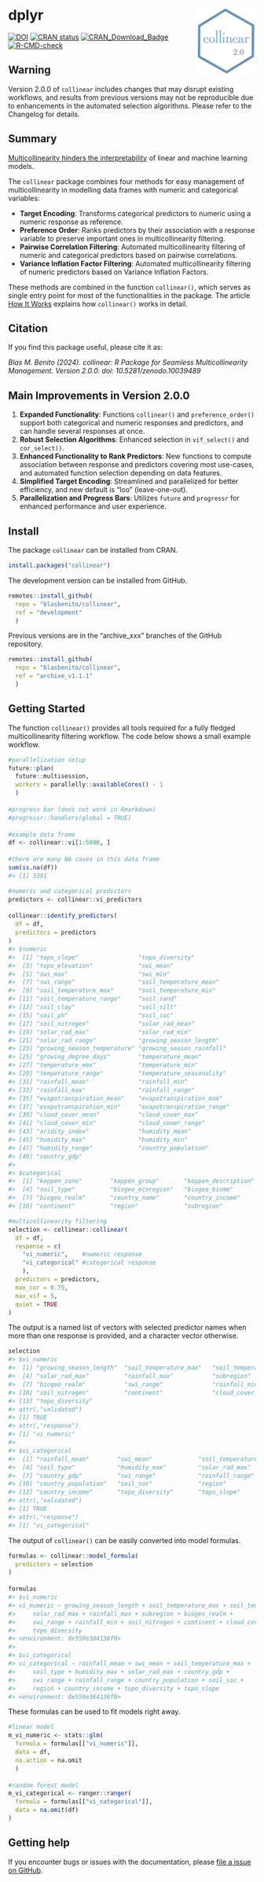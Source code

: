 
<!-- README.md is generated from README.Rmd. Please edit that file -->

# dplyr <a href="https://github.com/BlasBenito/collinear"><img src="man/figures/logo.png" align="right" height="138" /></a>

<!-- Development badges 
&#10;[![R-CMD-check](https://github.com/BlasBenito/collinear/actions/workflows/R-CMD-check.yaml/badge.svg)](https://github.com/BlasBenito/collinear/actions/workflows/R-CMD-check.yaml)
[![Devel-version](https://img.shields.io/badge/devel%20version-1.0.1-blue.svg)](https://github.com/blasbenito/collinear)
&#10;<!-- badges: start -->

[![DOI](https://zenodo.org/badge/DOI/10.5281/zenodo.10039489.svg)](https://doi.org/10.5281/zenodo.10039489)
[![CRAN
status](https://www.r-pkg.org/badges/version/collinear)](https://cran.r-project.org/package=collinear)
[![CRAN_Download_Badge](http://cranlogs.r-pkg.org/badges/grand-total/collinear)](https://CRAN.R-project.org/package=collinear)
[![R-CMD-check](https://github.com/BlasBenito/collinear/actions/workflows/R-CMD-check.yaml/badge.svg)](https://github.com/BlasBenito/collinear/actions/workflows/R-CMD-check.yaml)

<!-- badges: end -->

## Warning

Version 2.0.0 of `collinear` includes changes that may disrupt existing
workflows, and results from previous versions may not be reproducible
due to enhancements in the automated selection algorithms. Please refer
to the Changelog for details.

## Summary

[Multicollinearity hinders the
interpretability](https://www.blasbenito.com/post/multicollinearity-model-interpretability/)
of linear and machine learning models.

The `collinear` package combines four methods for easy management of
multicollinearity in modelling data frames with numeric and categorical
variables:

- **Target Encoding**: Transforms categorical predictors to numeric
  using a numeric response as reference.
- **Preference Order**: Ranks predictors by their association with a
  response variable to preserve important ones in multicollinearity
  filtering.
- **Pairwise Correlation Filtering**: Automated multicollinearity
  filtering of numeric and categorical predictors based on pairwise
  correlations.
- **Variance Inflation Factor Filtering**: Automated multicollinearity
  filtering of numeric predictors based on Variance Inflation Factors.

These methods are combined in the function `collinear()`, which serves
as single entry point for most of the functionalities in the package.
The article [How It
Works](https://blasbenito.github.io/collinear/articles/how_it_works.html)
explains how `collinear()` works in detail.

## Citation

If you find this package useful, please cite it as:

*Blas M. Benito (2024). collinear: R Package for Seamless
Multicollinearity Management. Version 2.0.0. doi:
10.5281/zenodo.10039489*

## Main Improvements in Version 2.0.0

1.  **Expanded Functionality**: Functions `collinear()` and
    `preference_order()` support both categorical and numeric responses
    and predictors, and can handle several responses at once.
2.  **Robust Selection Algorithms**: Enhanced selection in
    `vif_select()` and `cor_select()`.
3.  **Enhanced Functionality to Rank Predictors**: New functions to
    compute association between response and predictors covering most
    use-cases, and automated function selection depending on data
    features.
4.  **Simplified Target Encoding**: Streamlined and parallelized for
    better efficiency, and new default is “loo” (leave-one-out).
5.  **Parallelization and Progress Bars**: Utilizes `future` and
    `progressr` for enhanced performance and user experience.

## Install

The package `collinear` can be installed from CRAN.

``` r
install.packages("collinear")
```

The development version can be installed from GitHub.

``` r
remotes::install_github(
  repo = "blasbenito/collinear", 
  ref = "development"
  )
```

Previous versions are in the “archive_xxx” branches of the GitHub
repository.

``` r
remotes::install_github(
  repo = "blasbenito/collinear", 
  ref = "archive_v1.1.1"
  )
```

## Getting Started

The function `collinear()` provides all tools required for a fully
fledged multicollinearity filtering workflow. The code below shows a
small example workflow.

``` r
#parallelization setup
future::plan(
  future::multisession,
  workers = parallelly::availableCores() - 1
  )

#progress bar (does not work in Rmarkdown)
#progressr::handlers(global = TRUE)

#example data frame
df <- collinear::vi[1:5000, ]

#there are many NA cases in this data frame
sum(is.na(df))
#> [1] 3391
```

``` r
#numeric and categorical predictors
predictors <- collinear::vi_predictors

collinear::identify_predictors(
  df = df,
  predictors = predictors
)
#> $numeric
#>  [1] "topo_slope"                 "topo_diversity"            
#>  [3] "topo_elevation"             "swi_mean"                  
#>  [5] "swi_max"                    "swi_min"                   
#>  [7] "swi_range"                  "soil_temperature_mean"     
#>  [9] "soil_temperature_max"       "soil_temperature_min"      
#> [11] "soil_temperature_range"     "soil_sand"                 
#> [13] "soil_clay"                  "soil_silt"                 
#> [15] "soil_ph"                    "soil_soc"                  
#> [17] "soil_nitrogen"              "solar_rad_mean"            
#> [19] "solar_rad_max"              "solar_rad_min"             
#> [21] "solar_rad_range"            "growing_season_length"     
#> [23] "growing_season_temperature" "growing_season_rainfall"   
#> [25] "growing_degree_days"        "temperature_mean"          
#> [27] "temperature_max"            "temperature_min"           
#> [29] "temperature_range"          "temperature_seasonality"   
#> [31] "rainfall_mean"              "rainfall_min"              
#> [33] "rainfall_max"               "rainfall_range"            
#> [35] "evapotranspiration_mean"    "evapotranspiration_max"    
#> [37] "evapotranspiration_min"     "evapotranspiration_range"  
#> [39] "cloud_cover_mean"           "cloud_cover_max"           
#> [41] "cloud_cover_min"            "cloud_cover_range"         
#> [43] "aridity_index"              "humidity_mean"             
#> [45] "humidity_max"               "humidity_min"              
#> [47] "humidity_range"             "country_population"        
#> [49] "country_gdp"               
#> 
#> $categorical
#>  [1] "koppen_zone"        "koppen_group"       "koppen_description"
#>  [4] "soil_type"          "biogeo_ecoregion"   "biogeo_biome"      
#>  [7] "biogeo_realm"       "country_name"       "country_income"    
#> [10] "continent"          "region"             "subregion"
```

``` r
#multicollinearity filtering
selection <- collinear::collinear(
  df = df,
  response = c(
    "vi_numeric",    #numeric response
    "vi_categorical" #categorical response
    ),
  predictors = predictors,
  max_cor = 0.75,
  max_vif = 5,
  quiet = TRUE
)
```

The output is a named list of vectors with selected predictor names when
more than one response is provided, and a character vector otherwise.

``` r
selection
#> $vi_numeric
#>  [1] "growing_season_length"  "soil_temperature_max"   "soil_temperature_range"
#>  [4] "solar_rad_max"          "rainfall_max"           "subregion"             
#>  [7] "biogeo_realm"           "swi_range"              "rainfall_min"          
#> [10] "soil_nitrogen"          "continent"              "cloud_cover_range"     
#> [13] "topo_diversity"        
#> attr(,"validated")
#> [1] TRUE
#> attr(,"response")
#> [1] "vi_numeric"
#> 
#> $vi_categorical
#>  [1] "rainfall_mean"        "swi_mean"             "soil_temperature_max"
#>  [4] "soil_type"            "humidity_max"         "solar_rad_max"       
#>  [7] "country_gdp"          "swi_range"            "rainfall_range"      
#> [10] "country_population"   "soil_soc"             "region"              
#> [13] "country_income"       "topo_diversity"       "topo_slope"          
#> attr(,"validated")
#> [1] TRUE
#> attr(,"response")
#> [1] "vi_categorical"
```

The output of `collinear()` can be easily converted into model formulas.

``` r
formulas <- collinear::model_formula(
  predictors = selection
)

formulas
#> $vi_numeric
#> vi_numeric ~ growing_season_length + soil_temperature_max + soil_temperature_range + 
#>     solar_rad_max + rainfall_max + subregion + biogeo_realm + 
#>     swi_range + rainfall_min + soil_nitrogen + continent + cloud_cover_range + 
#>     topo_diversity
#> <environment: 0x559e384136f0>
#> 
#> $vi_categorical
#> vi_categorical ~ rainfall_mean + swi_mean + soil_temperature_max + 
#>     soil_type + humidity_max + solar_rad_max + country_gdp + 
#>     swi_range + rainfall_range + country_population + soil_soc + 
#>     region + country_income + topo_diversity + topo_slope
#> <environment: 0x559e384136f0>
```

These formulas can be used to fit models right away.

``` r
#linear model
m_vi_numeric <- stats::glm(
  formula = formulas[["vi_numeric"]], 
  data = df,
  na.action = na.omit
  )

#random forest model
m_vi_categorical <- ranger::ranger(
  formula = formulas[["vi_categorical"]],
  data = na.omit(df)
)
```

## Getting help

If you encounter bugs or issues with the documentation, please [file a
issue on GitHub](https://github.com/BlasBenito/collinear/issues).
